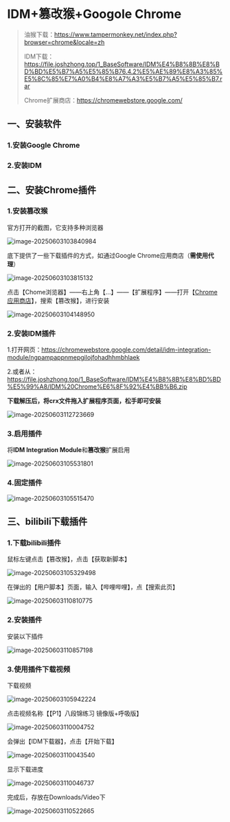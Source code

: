 # IDM+篡改猴+Googole Chrome

>油猴下载：https://www.tampermonkey.net/index.php?browser=chrome&locale=zh
>
>IDM下载：https://file.joshzhong.top/1_BaseSoftware/IDM%E4%B8%8B%E8%BD%BD%E5%B7%A5%E5%85%B76.4.2%E5%AE%89%E8%A3%85%E5%8C%85%E7%A0%B4%E8%A7%A3%E5%B7%A5%E5%85%B7.rar
>
>Chrome扩展商店：https://chromewebstore.google.com/

## 一、安装软件

### 1.安装Google Chrome

### 2.安装IDM

## 二、安装Chrome插件

### 1.安装篡改猴

官方打开的截图，它支持多种浏览器

![image-20250603103840984](https://raw.githubusercontent.com/joshzhong66/Pibced/main/blog-images/2025/06/03/3fdbd07271acb5797abadb3f3e9c8834-image-20250603103840984-03b0ae.png)

底下提供了一些下载插件的方式，如通过Google Chrome应用商店（**需使用代理**）

![image-20250603103815132](https://raw.githubusercontent.com/joshzhong66/Pibced/main/blog-images/2025/06/03/911af5152b17fc33457921dbe02055ae-image-20250603103815132-482a70.png)

点击【Chome浏览器】——右上角【...】——【扩展程序】——打开【[Chrome 应用商店](https://chromewebstore.google.com/)】，搜索【篡改猴】，进行安装

![image-20250603104148950](https://raw.githubusercontent.com/joshzhong66/Pibced/main/blog-images/2025/06/03/8461d34305063e788171bfecc7e9e216-image-20250603104148950-58a4aa.png)

### 2.安装IDM插件

1.打开网页：https://chromewebstore.google.com/detail/idm-integration-module/ngpampappnmepgilojfohadhhmbhlaek

2.或者从：https://file.joshzhong.top/1_BaseSoftware/IDM%E4%B8%8B%E8%BD%BD%E5%99%A8/IDM%20Chrome%E6%8F%92%E4%BB%B6.zip

**下载解压后，将crx文件拖入扩展程序页面，松手即可安装**

![image-20250603112723669](https://raw.githubusercontent.com/joshzhong66/Pibced/main/blog-images/2025/06/03/d21fd7ac73267419b0444d6ff28bf202-image-20250603112723669-560235.png)

### 3.启用插件

将**IDM Integration Module**和**篡改猴**扩展启用

![image-20250603105531801](https://raw.githubusercontent.com/joshzhong66/Pibced/main/blog-images/2025/06/03/f21e6d21a3d5e162419772bd8afaf230-image-20250603105531801-73b054.png)



### 4.固定插件

![image-20250603105515470](https://raw.githubusercontent.com/joshzhong66/Pibced/main/blog-images/2025/06/03/d7733daec258447753b78303006515ac-image-20250603105515470-22c79c.png)



## 三、bilibili下载插件

### 1.下载bilibili插件

鼠标左键点击【篡改猴】，点击【获取新脚本】



![image-20250603105329498](https://raw.githubusercontent.com/joshzhong66/Pibced/main/blog-images/2025/06/03/962cc209507f82fa0a980dd4e192a3a2-image-20250603105329498-d6e41b.png)

在弹出的【用户脚本】页面，输入【哔哩哔哩】，点【搜索此页】

![image-20250603110810775](https://raw.githubusercontent.com/joshzhong66/Pibced/main/blog-images/2025/06/03/5f5f6ac0fe9d102f3fc147fef0db0db0-image-20250603110810775-021fd9.png)

### 2.安装插件

安装以下插件

![image-20250603110857198](https://raw.githubusercontent.com/joshzhong66/Pibced/main/blog-images/2025/06/03/107a3ff695719636661fe07dc1c32eb3-image-20250603110857198-a2f541.png)

### 3.使用插件下载视频

下载视频

![image-20250603105942224](https://raw.githubusercontent.com/joshzhong66/Pibced/main/blog-images/2025/06/03/1b5984c427da3b5bde2e8d130f77fc19-image-20250603105942224-f694c4.png)

点击视频名称【【P1】八段锦练习 镜像版+呼吸版】

![image-20250603110004752](https://raw.githubusercontent.com/joshzhong66/Pibced/main/blog-images/2025/06/03/c18f565375c54e2f72a1c2a3fcae4023-image-20250603110004752-42797a.png)

会弹出【IDM下载器】，点击【开始下载】

![image-20250603110043540](https://raw.githubusercontent.com/joshzhong66/Pibced/main/blog-images/2025/06/03/ec0eb7245706633f8f4cf950037e527c-image-20250603110043540-cb9c5f.png)

显示下载进度

![image-20250603110046737](https://raw.githubusercontent.com/joshzhong66/Pibced/main/blog-images/2025/06/03/63656d86171d28151d9861d076bd86f7-image-20250603110046737-1810b5.png)

完成后，存放在Downloads/Video下

![image-20250603110522665](https://raw.githubusercontent.com/joshzhong66/Pibced/main/blog-images/2025/06/03/5d3558878d3812d64e4f1d85e1d6dbf1-image-20250603110522665-65fe74.png)